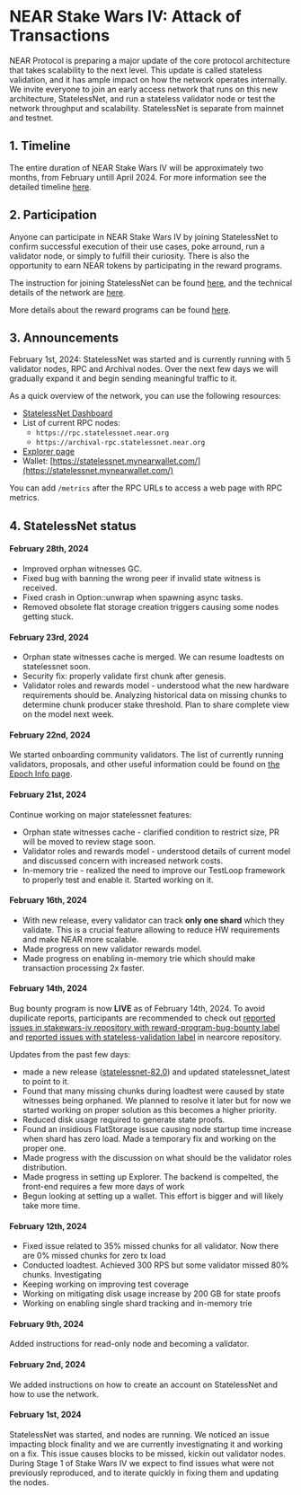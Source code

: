 # NEAR Stake Wars IV: Attack of Transactions

NEAR Protocol is preparing a major update of the core protocol architecture that takes scalability to the next level. This update is called stateless validation, and it has ample impact on how the network operates internally. We invite everyone to join an early access network that runs on this new architecture, StatelessNet, and run a stateless validator node or test the network throughput and scalability. StatelessNet is separate from mainnet and testnet.

## 1. Timeline

The entire duration of NEAR Stake Wars IV will be approximately two months, from February untill April 2024. For more information see the detailed timeline [here](TIMELINE.md).

## 2. Participation

Anyone can participate in NEAR Stake Wars IV by joining StatelessNet to confirm successful execution of their use cases, poke arround, run a validator node, or simply to fulfill their curiosity. There is also the opportunity to earn NEAR tokens by participating in the reward programs.

The instruction for joining StatelessNet can be found [here](HOW_TO.md), and the technical details of the network are [here](TECHNICAL_DETAILS.md).

More details about the reward programs can be found [here](REWARDS.md).

## 3. Announcements

February 1st, 2024: StatelessNet was started and is currently running with 5 validator nodes, RPC and Archival nodes. Over the next few days we will gradually expand it and begin sending meaningful traffic to it.

As a quick overview of the network, you can use the following resources:
* [StatelessNet Dashboard](https://nearinc.grafana.net/public-dashboards/451b4c15175b476a9fb00953de40f848)
* List of current RPC nodes: 
  * `https://rpc.statelessnet.near.org`
  * `https://archival-rpc.statelessnet.near.org`
 * [Explorer page](https://legacy.explorer.statelessnet.near.org/)
 * Wallet: [https://statelessnet.mynearwallet.com/](https://statelessnet.mynearwallet.com/)

You can add `/metrics` after the RPC URLs to access a web page with RPC metrics.

## 4. StatelessNet status

#### February 28th, 2024

* Improved orphan witnesses GC.
* Fixed bug with banning the wrong peer if invalid state witness is received.
* Fixed crash in Option::unwrap when spawning async tasks.
* Removed obsolete flat storage creation triggers causing some nodes getting stuck.

#### February 23rd, 2024

* Orphan state witnesses cache is merged. We can resume loadtests on statelessnet soon.
* Security fix: properly validate first chunk after genesis.
* Validator roles and rewards model - understood what the new hardware requirements should be. Analyzing historical data on missing chunks to determine chunk producer stake threshold. Plan to share complete view on the model next week.

#### February 22nd, 2024

We started onboarding community validators.
The list of currently running validators, proposals, and other useful information could be found on [the Epoch Info page](http://34.85.179.209:3030/debug/pages/epoch_info).

#### February 21st, 2024

Continue working on major statelessnet features:
* Orphan state witnesses cache - clarified condition to restrict size, PR will be moved to review stage soon.
* Validator roles and rewards model - understood details of current model and discussed concern with increased network costs.
* In-memory trie - realized the need to improve our TestLoop framework to properly test and enable it. Started working on it.

#### February 16th, 2024

* With new release, every validator can track **only one shard** which they validate. This is a crucial feature allowing to reduce HW requirements and make NEAR more scalable.
* Made progress on new validator rewards model.
* Made progress on enabling in-memory trie which should make transaction processing 2x faster.


#### February 14th, 2024
Bug bounty program is now **LIVE** as of February 14th, 2024. To avoid dupilicate reports, participants are recommended to check out [reported issues in stakewars-iv repository with reward-program-bug-bounty label](https://github.com/near/stakewars-iv/issues) and [reported issues with stateless-validation label](https://github.com/near/nearcore/labels/A-stateless-validation) in nearcore repository.


Updates from the past few days:
* made a new release ([statelessnet-82.0](https://github.com/near/nearcore/releases/tag/statelessnet-82.0)) and updated statelessnet_latest to point to it.
* Found that many missing chunks during loadtest were caused by state witnesses being orphaned. We planned to resolve it later but for now we started working on proper solution as this becomes a higher priority.
* Reduced disk usage required to generate state proofs.
* Found an insidious FlatStorage issue causing node startup time increase when shard has zero load. Made a temporary fix and working on the proper one.
* Made progress with the discussion on what should be the validator roles distribution.
* Made progress in setting up Explorer. The backend is compelted, the front-end requires a few more days of work
* Begun looking at setting up a wallet. This effort is bigger and will likely take more time.

#### February 12th, 2024

* Fixed issue related to 35% missed chunks for all validator. Now there are 0% missed chunks for zero tx load 
* Conducted loadtest. Achieved 300 RPS but some validator missed 80% chunks. Investigating 
* Keeping working on improving test coverage 
* Working on mitigating disk usage increase by 200 GB for state proofs 
* Working on enabling single shard tracking and in-memory trie

#### February 9th, 2024

Added instructions for read-only node and becoming a validator.

#### February 2nd, 2024

We added instructions on how to create an account on StatelessNet and how to use the network.

#### February 1st, 2024

StatelessNet was started, and nodes are running. We noticed an issue impacting block finality and we are currently investignating it and working on a fix. This issue causes blocks to be missed, kickin out validator nodes. During Stage 1 of Stake Wars IV we expect to find issues what were not previously reproduced, and to iterate quickly in fixing them and updating the nodes.
